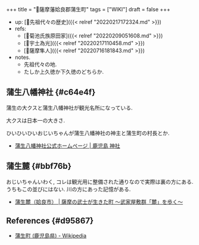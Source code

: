 +++
title = "📝薩摩藩姶良郡蒲生町"
tags = ["WIKI"]
draft = false
+++

-   up: [📂先祖代々の歴史]({{< relref "20220217172324.md" >}})
-   refs:
    -   [📝菊池氏族原田家]({{< relref "20220209051608.md" >}})
    -   [📝宇土為光]({{< relref "20220217110458.md" >}})
    -   [📝薩摩隼人]({{< relref "20220716181843.md" >}})
-   notes.
    -   先祖代々の地.
    -   たしか上久徳か下久徳のどちらか.


## 蒲生八幡神社 {#c64e4f}

蒲生の大クスと蒲生八幡神社が観光名所になっている.

大クスは日本一の大きさ.

ひいひいひいおじいちゃんが蒲生八幡神社の神主と蒲生町の村長とか.

-   [蒲生八幡神社公式ホームページ | 鹿児島 神社](http://www.kamou80000.com/)


## 蒲生麓 {#bbf76b}

おじいちゃんいわく, コレは観光用に整備された通りなので実際は裏の方にある. うちもこの並びにはない. 川の方にあった記憶がある.

-   [蒲生麓（姶良市） | 薩摩の武士が生きた町 〜武家屋敷群「麓」を歩く〜](https://kagoshima-fumoto.jp/aira/)


## References {#d95867}

-   [蒲生町 (鹿児島県) - Wikipedia](https://ja.wikipedia.org/wiki/%E8%92%B2%E7%94%9F%E7%94%BA_(%E9%B9%BF%E5%85%90%E5%B3%B6%E7%9C%8C))
